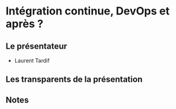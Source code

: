 # Intégration continue, DevOps et après ?

## Le présentateur

* Laurent Tardif

## Les transparents de la présentation

## Notes
